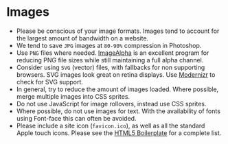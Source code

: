 Images
======

- Please be conscious of your image formats. Images tend to account for the largest amount of bandwidth on a website.
- We tend to save `JPG` images at `80-90%` compression in Photoshop.
- Use `PNG` files where needed. [ImageAlpha](http://pngmini.com/) is an excellent program for reducing PNG file sizes while still maintaining a full alpha channel.
- Consider using `SVG` (vector) files, with fallbacks for non supporting browsers. SVG images look great on retina displays. Use [Modernizr](http://modernizr.com/) to check for SVG support.
- In general, try to reduce the amount of images loaded. Where possible, merge multiple images into CSS sprites.
- Do not use JavaScript for image rollovers, instead use CSS sprites.
- Where possible, do not use images for text. With the availability of fonts using Font-face this can often be avoided.
- Please include a site icon (`favicon.ico`), as well as all the standard Apple touch icons. Please see the [HTML5 Boilerplate](https://github.com/h5bp/html5-boilerplate) for a complete list.